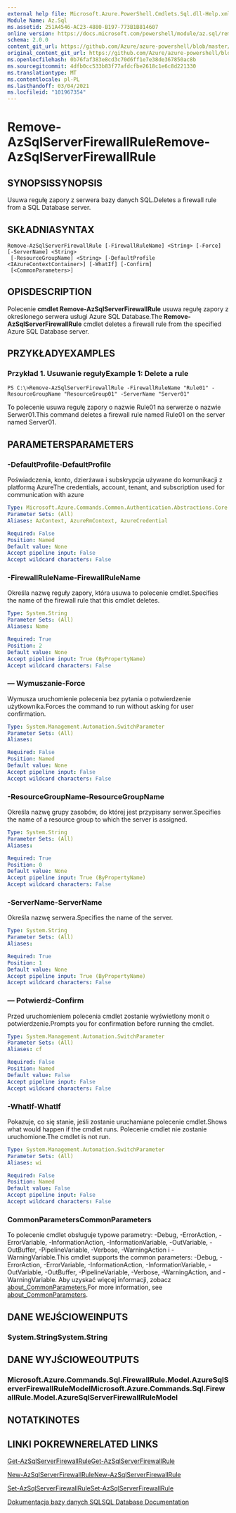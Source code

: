```yaml
---
external help file: Microsoft.Azure.PowerShell.Cmdlets.Sql.dll-Help.xml
Module Name: Az.Sql
ms.assetid: 251A4546-AC23-4880-B197-773B1B814607
online version: https://docs.microsoft.com/powershell/module/az.sql/remove-azsqlserverfirewallrule
schema: 2.0.0
content_git_url: https://github.com/Azure/azure-powershell/blob/master/src/Sql/Sql/help/Remove-AzSqlServerFirewallRule.md
original_content_git_url: https://github.com/Azure/azure-powershell/blob/master/src/Sql/Sql/help/Remove-AzSqlServerFirewallRule.md
ms.openlocfilehash: 0b76faf383e8cd3c70d6ff1e7e38de367850ac8b
ms.sourcegitcommit: 4dfb0cc533b83f77afdcfbe2618c1e6c8d221330
ms.translationtype: MT
ms.contentlocale: pl-PL
ms.lasthandoff: 03/04/2021
ms.locfileid: "101967354"
---
```

# <span data-ttu-id="3db24-101">Remove-AzSqlServerFirewallRule</span><span class="sxs-lookup"><span data-stu-id="3db24-101">Remove-AzSqlServerFirewallRule</span></span>

## <span data-ttu-id="3db24-102">SYNOPSIS</span><span class="sxs-lookup"><span data-stu-id="3db24-102">SYNOPSIS</span></span>
<span data-ttu-id="3db24-103">Usuwa regułę zapory z serwera bazy danych SQL.</span><span class="sxs-lookup"><span data-stu-id="3db24-103">Deletes a firewall rule from a SQL Database server.</span></span>

## <span data-ttu-id="3db24-104">SKŁADNIA</span><span class="sxs-lookup"><span data-stu-id="3db24-104">SYNTAX</span></span>

```
Remove-AzSqlServerFirewallRule [-FirewallRuleName] <String> [-Force] [-ServerName] <String>
 [-ResourceGroupName] <String> [-DefaultProfile <IAzureContextContainer>] [-WhatIf] [-Confirm]
 [<CommonParameters>]
```

## <span data-ttu-id="3db24-105">OPIS</span><span class="sxs-lookup"><span data-stu-id="3db24-105">DESCRIPTION</span></span>
<span data-ttu-id="3db24-106">Polecenie **cmdlet Remove-AzSqlServerFirewallRule** usuwa regułę zapory z określonego serwera usługi Azure SQL Database.</span><span class="sxs-lookup"><span data-stu-id="3db24-106">The **Remove-AzSqlServerFirewallRule** cmdlet deletes a firewall rule from the specified Azure SQL Database server.</span></span>

## <span data-ttu-id="3db24-107">PRZYKŁADY</span><span class="sxs-lookup"><span data-stu-id="3db24-107">EXAMPLES</span></span>

### <span data-ttu-id="3db24-108">Przykład 1. Usuwanie reguły</span><span class="sxs-lookup"><span data-stu-id="3db24-108">Example 1: Delete a rule</span></span>
```
PS C:\>Remove-AzSqlServerFirewallRule -FirewallRuleName "Rule01" -ResourceGroupName "ResourceGroup01" -ServerName "Server01"
```

<span data-ttu-id="3db24-109">To polecenie usuwa regułę zapory o nazwie Rule01 na serwerze o nazwie Serwer01.</span><span class="sxs-lookup"><span data-stu-id="3db24-109">This command deletes a firewall rule named Rule01 on the server named Server01.</span></span>

## <span data-ttu-id="3db24-110">PARAMETERS</span><span class="sxs-lookup"><span data-stu-id="3db24-110">PARAMETERS</span></span>

### <span data-ttu-id="3db24-111">-DefaultProfile</span><span class="sxs-lookup"><span data-stu-id="3db24-111">-DefaultProfile</span></span>
<span data-ttu-id="3db24-112">Poświadczenia, konto, dzierżawa i subskrypcja używane do komunikacji z platformą Azure</span><span class="sxs-lookup"><span data-stu-id="3db24-112">The credentials, account, tenant, and subscription used for communication with azure</span></span>

```yaml
Type: Microsoft.Azure.Commands.Common.Authentication.Abstractions.Core.IAzureContextContainer
Parameter Sets: (All)
Aliases: AzContext, AzureRmContext, AzureCredential

Required: False
Position: Named
Default value: None
Accept pipeline input: False
Accept wildcard characters: False
```

### <span data-ttu-id="3db24-113">-FirewallRuleName</span><span class="sxs-lookup"><span data-stu-id="3db24-113">-FirewallRuleName</span></span>
<span data-ttu-id="3db24-114">Określa nazwę reguły zapory, która usuwa to polecenie cmdlet.</span><span class="sxs-lookup"><span data-stu-id="3db24-114">Specifies the name of the firewall rule that this cmdlet deletes.</span></span>

```yaml
Type: System.String
Parameter Sets: (All)
Aliases: Name

Required: True
Position: 2
Default value: None
Accept pipeline input: True (ByPropertyName)
Accept wildcard characters: False
```

### <span data-ttu-id="3db24-115">— Wymuszanie</span><span class="sxs-lookup"><span data-stu-id="3db24-115">-Force</span></span>
<span data-ttu-id="3db24-116">Wymusza uruchomienie polecenia bez pytania o potwierdzenie użytkownika.</span><span class="sxs-lookup"><span data-stu-id="3db24-116">Forces the command to run without asking for user confirmation.</span></span>

```yaml
Type: System.Management.Automation.SwitchParameter
Parameter Sets: (All)
Aliases:

Required: False
Position: Named
Default value: None
Accept pipeline input: False
Accept wildcard characters: False
```

### <span data-ttu-id="3db24-117">-ResourceGroupName</span><span class="sxs-lookup"><span data-stu-id="3db24-117">-ResourceGroupName</span></span>
<span data-ttu-id="3db24-118">Określa nazwę grupy zasobów, do której jest przypisany serwer.</span><span class="sxs-lookup"><span data-stu-id="3db24-118">Specifies the name of a resource group to which the server is assigned.</span></span>

```yaml
Type: System.String
Parameter Sets: (All)
Aliases:

Required: True
Position: 0
Default value: None
Accept pipeline input: True (ByPropertyName)
Accept wildcard characters: False
```

### <span data-ttu-id="3db24-119">-ServerName</span><span class="sxs-lookup"><span data-stu-id="3db24-119">-ServerName</span></span>
<span data-ttu-id="3db24-120">Określa nazwę serwera.</span><span class="sxs-lookup"><span data-stu-id="3db24-120">Specifies the name of the server.</span></span>

```yaml
Type: System.String
Parameter Sets: (All)
Aliases:

Required: True
Position: 1
Default value: None
Accept pipeline input: True (ByPropertyName)
Accept wildcard characters: False
```

### <span data-ttu-id="3db24-121">— Potwierdź</span><span class="sxs-lookup"><span data-stu-id="3db24-121">-Confirm</span></span>
<span data-ttu-id="3db24-122">Przed uruchomieniem polecenia cmdlet zostanie wyświetlony monit o potwierdzenie.</span><span class="sxs-lookup"><span data-stu-id="3db24-122">Prompts you for confirmation before running the cmdlet.</span></span>

```yaml
Type: System.Management.Automation.SwitchParameter
Parameter Sets: (All)
Aliases: cf

Required: False
Position: Named
Default value: False
Accept pipeline input: False
Accept wildcard characters: False
```

### <span data-ttu-id="3db24-123">-WhatIf</span><span class="sxs-lookup"><span data-stu-id="3db24-123">-WhatIf</span></span>
<span data-ttu-id="3db24-124">Pokazuje, co się stanie, jeśli zostanie uruchamiane polecenie cmdlet.</span><span class="sxs-lookup"><span data-stu-id="3db24-124">Shows what would happen if the cmdlet runs.</span></span>
<span data-ttu-id="3db24-125">Polecenie cmdlet nie zostanie uruchomione.</span><span class="sxs-lookup"><span data-stu-id="3db24-125">The cmdlet is not run.</span></span>

```yaml
Type: System.Management.Automation.SwitchParameter
Parameter Sets: (All)
Aliases: wi

Required: False
Position: Named
Default value: False
Accept pipeline input: False
Accept wildcard characters: False
```

### <span data-ttu-id="3db24-126">CommonParameters</span><span class="sxs-lookup"><span data-stu-id="3db24-126">CommonParameters</span></span>
<span data-ttu-id="3db24-127">To polecenie cmdlet obsługuje typowe parametry: -Debug, -ErrorAction, -ErrorVariable, -InformationAction, -InformationVariable, -OutVariable, -OutBuffer, -PipelineVariable, -Verbose, -WarningAction i -WarningVariable.</span><span class="sxs-lookup"><span data-stu-id="3db24-127">This cmdlet supports the common parameters: -Debug, -ErrorAction, -ErrorVariable, -InformationAction, -InformationVariable, -OutVariable, -OutBuffer, -PipelineVariable, -Verbose, -WarningAction, and -WarningVariable.</span></span> <span data-ttu-id="3db24-128">Aby uzyskać więcej informacji, zobacz [about_CommonParameters.](http://go.microsoft.com/fwlink/?LinkID=113216)</span><span class="sxs-lookup"><span data-stu-id="3db24-128">For more information, see [about_CommonParameters](http://go.microsoft.com/fwlink/?LinkID=113216).</span></span>

## <span data-ttu-id="3db24-129">DANE WEJŚCIOWE</span><span class="sxs-lookup"><span data-stu-id="3db24-129">INPUTS</span></span>

### <span data-ttu-id="3db24-130">System.String</span><span class="sxs-lookup"><span data-stu-id="3db24-130">System.String</span></span>

## <span data-ttu-id="3db24-131">DANE WYJŚCIOWE</span><span class="sxs-lookup"><span data-stu-id="3db24-131">OUTPUTS</span></span>

### <span data-ttu-id="3db24-132">Microsoft.Azure.Commands.Sql.FirewallRule.Model.AzureSqlServerFirewallRuleModel</span><span class="sxs-lookup"><span data-stu-id="3db24-132">Microsoft.Azure.Commands.Sql.FirewallRule.Model.AzureSqlServerFirewallRuleModel</span></span>

## <span data-ttu-id="3db24-133">NOTATKI</span><span class="sxs-lookup"><span data-stu-id="3db24-133">NOTES</span></span>

## <span data-ttu-id="3db24-134">LINKI POKREWNE</span><span class="sxs-lookup"><span data-stu-id="3db24-134">RELATED LINKS</span></span>

[<span data-ttu-id="3db24-135">Get-AzSqlServerFirewallRule</span><span class="sxs-lookup"><span data-stu-id="3db24-135">Get-AzSqlServerFirewallRule</span></span>](./Get-AzSqlServerFirewallRule.md)

[<span data-ttu-id="3db24-136">New-AzSqlServerFirewallRule</span><span class="sxs-lookup"><span data-stu-id="3db24-136">New-AzSqlServerFirewallRule</span></span>](./New-AzSqlServerFirewallRule.md)

[<span data-ttu-id="3db24-137">Set-AzSqlServerFirewallRule</span><span class="sxs-lookup"><span data-stu-id="3db24-137">Set-AzSqlServerFirewallRule</span></span>](./Set-AzSqlServerFirewallRule.md)

[<span data-ttu-id="3db24-138">Dokumentacja bazy danych SQL</span><span class="sxs-lookup"><span data-stu-id="3db24-138">SQL Database Documentation</span></span>](https://docs.microsoft.com/azure/sql-database/)


